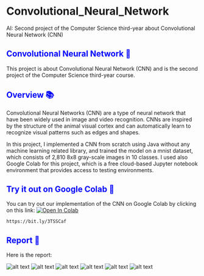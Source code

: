 # Convolutional_Neural_Network
AI: Second project of the Computer Science third-year about Convolutional Neural Network (CNN)

<font color="blue"><h2>Convolutional Neural Network 🧠</h2></font>
This project is about Convolutional Neural Network (CNN) and is the second project of the Computer Science third-year course.

<font color="blue"><h2>Overview 📚</h2></font>
Convolutional Neural Networks (CNN) are a type of neural network that have been widely used in image and video recognition. CNNs are inspired by the structure of the animal visual cortex and can automatically learn to recognize visual patterns such as edges and shapes.

In this project, I implemented a CNN from scratch using Java without any machine learning related library, and trained the model on a mnist dataset, which consists of 2,810 8x8 gray-scale images in 10 classes. I used also Google Colab for this project, which is a free cloud-based Jupyter notebook environment that provides access to testing environments.

<font color="blue"><h2>Try it out on Google Colab 🚀</h2></font>
You can try out our implementation of the CNN on Google Colab by clicking on this link:
<a href="https://colab.research.google.com/drive/1UjcC4Cm2_UlceRvDiEEb3FQzJLsSwNjr#scrollTo=VWjk2um_hSyR"><img src="https://colab.research.google.com/assets/colab-badge.svg" alt="Open In Colab"/></a>

```
https://bit.ly/3TSSCaf
```


<font color="blue"><h2>Report 📝</h2></font>
Here is the report:

![alt text](Report/img/Page1.jpg "Main page")
![alt text](Report/img/Page2.jpg "Main page")
![alt text](Report/img/Page3.jpg "Main page")
![alt text](Report/img/Page4.jpg "Main page")
![alt text](Report/img/Page5.jpg "Main page")
![alt text](Report/img/Page6.jpg "Main page")
